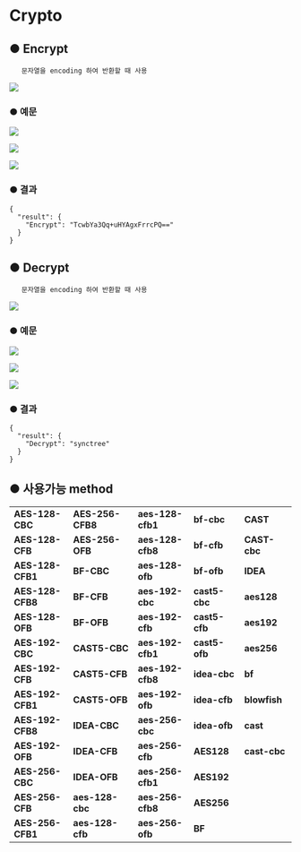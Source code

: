 # Crypto

## ● Encrypt

       문자열을 encoding 하여 반환할 때 사용

![](../../.gitbook/assets/image%20%2896%29.png)

### ● 예문

![](../../.gitbook/assets/image%20%28401%29.png)

![](../../.gitbook/assets/image%20%28421%29.png)

![](../../.gitbook/assets/image%20%28428%29.png)

### ● 결과

```text
{
  "result": {
    "Encrypt": "TcwbYa3Qq+uHYAgxFrrcPQ=="
  }
}
```

## ● Decrypt

       문자열을 encoding 하여 반환할 때 사용

![](../../.gitbook/assets/image%20%28154%29.png)

### ● 예문

![](../../.gitbook/assets/image%20%28388%29.png)

![](../../.gitbook/assets/image%20%28416%29.png)

![](../../.gitbook/assets/image%20%28439%29.png)

### ● 결과

```text
{
  "result": {
    "Decrypt": "synctree"
  }
}
```

## ● 사용가능 method

|  |  |  |  |  |
| :--- | :--- | :--- | :--- | :--- |
| **AES-128-CBC** | **AES-256-CFB8** | **aes-128-cfb1** | **bf-cbc** | **CAST** |
| **AES-128-CFB** | **AES-256-OFB** | **aes-128-cfb8** | **bf-cfb** | **CAST-cbc** |
| **AES-128-CFB1** | **BF-CBC** | **aes-128-ofb** | **bf-ofb** | **IDEA** |
| **AES-128-CFB8** | **BF-CFB** | **aes-192-cbc** | **cast5-cbc** | **aes128** |
| **AES-128-OFB** | **BF-OFB** | **aes-192-cfb** | **cast5-cfb** | **aes192** |
| **AES-192-CBC** | **CAST5-CBC** | **aes-192-cfb1** | **cast5-ofb** | **aes256** |
| **AES-192-CFB** | **CAST5-CFB** | **aes-192-cfb8** | **idea-cbc** | **bf** |
| **AES-192-CFB1** | **CAST5-OFB** | **aes-192-ofb** | **idea-cfb** | **blowfish** |
| **AES-192-CFB8** | **IDEA-CBC** | **aes-256-cbc** | **idea-ofb** | **cast** |
| **AES-192-OFB** | **IDEA-CFB** | **aes-256-cfb** | **AES128** | **cast-cbc** |
| **AES-256-CBC** | **IDEA-OFB** | **aes-256-cfb1** | **AES192** |  |
| **AES-256-CFB** | **aes-128-cbc** | **aes-256-cfb8** | **AES256** |  |
| **AES-256-CFB1** | **aes-128-cfb** | **aes-256-ofb** | **BF** |  |


